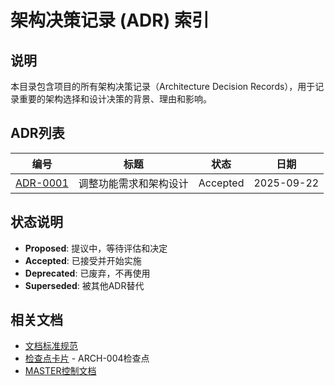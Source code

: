# 架构决策记录 (ADR) 索引

## 说明

本目录包含项目的所有架构决策记录（Architecture Decision Records），用于记录重要的架构选择和设计决策的背景、理由和影响。

## ADR列表

| 编号 | 标题 | 状态 | 日期 |
|------|------|------|------|
| [ADR-0001](ADR-0001-调整功能需求和架构设计.md) | 调整功能需求和架构设计 | Accepted | 2025-09-22 |

## 状态说明

- **Proposed**: 提议中，等待评估和决定
- **Accepted**: 已接受并开始实施
- **Deprecated**: 已废弃，不再使用
- **Superseded**: 被其他ADR替代

## 相关文档

- [文档标准规范](../standards/document-standards.md#adr文档管理规范)
- [检查点卡片](../standards/checkpoint-cards.md) - ARCH-004检查点
- [MASTER控制文档](../../MASTER.md)

